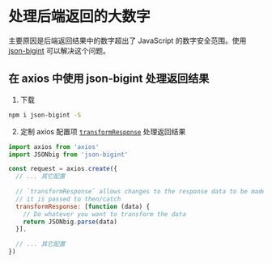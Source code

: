
# 处理后端返回的大数字

主要原因是后端返回结果中的数字超出了 JavaScript 的数字安全范围。使用 [json-bigint](https://link.juejin.cn?target=https%3A%2F%2Fgithub.com%2Fsidorares%2Fjson-bigint "https://github.com/sidorares/json-bigint") 可以解决这个问题。

## 在 axios 中使用 json-bigint 处理返回结果

1.  下载

```sh
npm i json-bigint -S
```

2.  定制 axios 配置项 [`transformResponse`](https://link.juejin.cn?target=https%3A%2F%2Fgithub.com%2Faxios%2Faxios%23request-config "https://github.com/axios/axios#request-config") 处理返回结果

```javascript
import axios from 'axios'
import JSONbig from 'json-bigint'

const request = axios.create({
  // ... 其它配置
  
  // `transformResponse` allows changes to the response data to be made before
  // it is passed to then/catch
  transformResponse: [function (data) {
    // Do whatever you want to transform the data
    return JSONbig.parse(data)
  }],
  
  // ... 其它配置
})
```